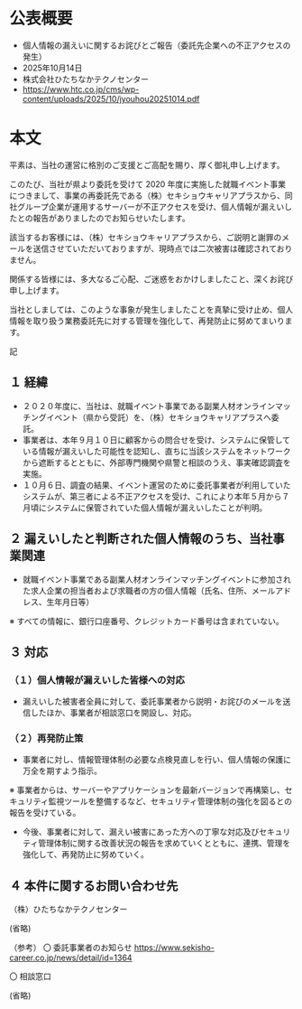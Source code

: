 # 公表概要
- 個人情報の漏えいに関するお詫びとご報告（委託先企業への不正アクセスの発生）
- 2025年10月14日
- 株式会社ひたちなかテクノセンター
- https://www.htc.co.jp/cms/wp-content/uploads/2025/10/jyouhou20251014.pdf

# 本文
平素は、当社の運営に格別のご支援とご高配を賜り、厚く御礼申し上げます。

このたび、当社が県より委託を受けて 2020 年度に実施した就職イベント事業につきまして、事業の再委託先である（株）セキショウキャリアプラスから、同社グループ企業が運用するサーバーが不正アクセスを受け、個人情報が漏えいしたとの報告がありましたのでお知らせいたします。

該当するお客様には、（株）セキショウキャリアプラスから、ご説明と謝罪のメールを送信させていただいておりますが、現時点では二次被害は確認されておりません。

関係する皆様には、多大なるご心配、ご迷惑をおかけしましたこと、深くお詫び申し上げます。

当社としましては、このような事象が発生しましたことを真摯に受け止め、個人情報を取り扱う業務委託先に対する管理を強化して、再発防止に努めてまいります。

記

## １ 経緯
- ２０２０年度に、当社は、就職イベント事業である副業人材オンラインマッチングイベント（県から受託）を、（株）セキショウキャリアプラスへ委託。
- 事業者は、本年９月１０日に顧客からの問合せを受け、システムに保管している情報が漏えいした可能性を認知し、直ちに当該システムをネットワークから遮断するとともに、外部専門機関や県警と相談のうえ、事実確認調査を実施。
- １０月６日、調査の結果、イベント運営のために委託事業者が利用していたシステムが、第三者による不正アクセスを受け、これにより本年５月から７月頃にシステムに保管されていた個人情報が漏えいしたことが判明。

## ２ 漏えいしたと判断された個人情報のうち、当社事業関連
- 就職イベント事業である副業人材オンラインマッチングイベントに参加された求人企業の担当者および求職者の方の個人情報（氏名、住所、メールアドレス、生年月日等）

※ すべての情報に、銀行口座番号、クレジットカード番号は含まれていない。

## ３ 対応
### （１）個人情報が漏えいした皆様への対応
- 漏えいした被害者全員に対して、委託事業者から説明・お詫びのメールを送信したほか、事業者が相談窓口を開設し、対応。

### （２）再発防止策
- 事業者に対し、情報管理体制の必要な点検見直しを行い、個人情報の保護に万全を期すよう指示。

※ 事業者からは、サーバーやアプリケーションを最新バージョンで再構築し、セキュリティ監視ツールを整備するなど、セキュリティ管理体制の強化を図るとの報告を受けている。

- 今後、事業者に対して、漏えい被害にあった方への丁寧な対応及びセキュリティ管理体制に関する改善状況の報告を求めていくとともに、連携、管理を強化して、再発防止に努めていく。

## ４ 本件に関するお問い合わせ先
（株）ひたちなかテクノセンター

(省略)

（参考）
〇 委託事業者のお知らせ
https://www.sekisho-career.co.jp/news/detail/id=1364

〇 相談窓口

(省略)
